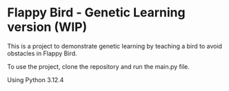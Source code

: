 # Flappy Bird - Genetic Learning version (WIP) 

This is a project to demonstrate genetic learning by teaching a bird to avoid obstacles in Flappy Bird.

To use the project, clone the repository and run the main.py file.

Using Python 3.12.4